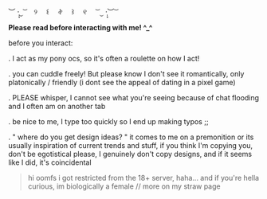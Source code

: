 ︶ ·̩͙⏝ ͝ 　୨　 ꒰ 　𖤝 　꒱ 　୧ 　 ͝ ⏝ ·̩͙︶ ͝

**Please read before interacting with me! ^_^**

before you interact: 

. I act as my pony ocs, so it's often a roulette on how I act!
  
. you can cuddle freely! But please know I don't see it romantically, only platonically / friendly (i dont see the appeal of dating in a pixel game)

. PLEASE whisper, I cannot see what you're seeing because of chat flooding and I often am on another tab

. be nice to me, I type too quickly so I end up making typos ;;

. " where do you get design ideas? " it comes to me on a premonition or its usually inspiration of current trends and stuff, if you think I'm copying you, don't be egotistical please, I genuinely don't copy designs, and if it seems like I did, it's coincidental

> hi oomfs i got restricted from the 18+ server, haha... and if you're hella curious, im biologically a female // more on my straw page

